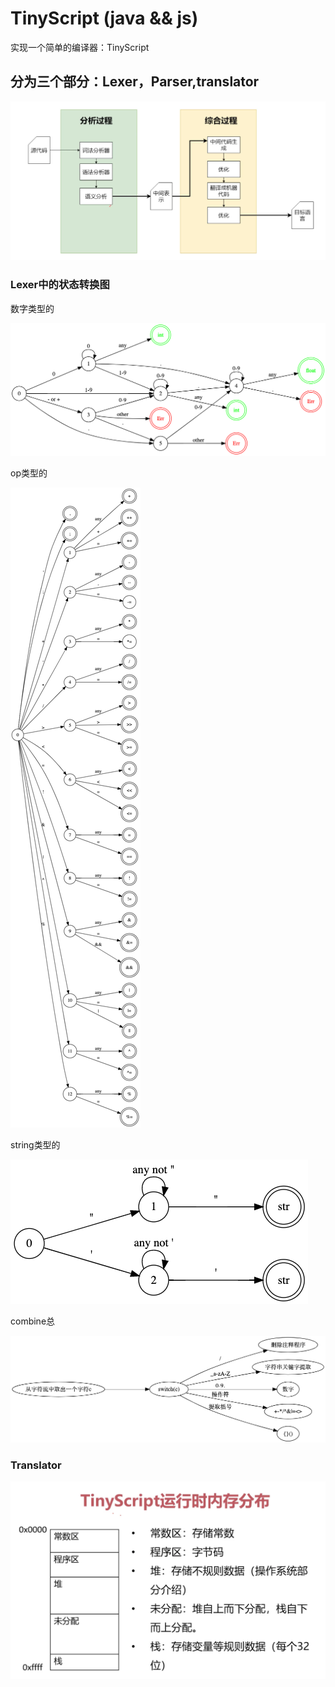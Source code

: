 # TinyScript (java && js)
实现一个简单的编译器：TinyScript


## 分为三个部分：Lexer，Parser,translator

![number](./photo/综合架构.png)


### Lexer中的状态转换图

数字类型的

![number](./photo/number.png)

op类型的

![op](./photo/op.png)

string类型的

![string](./photo/string.png)



combine总

![string](./photo/combine.png)



### Translator 

![](./photo/内存分布.png)